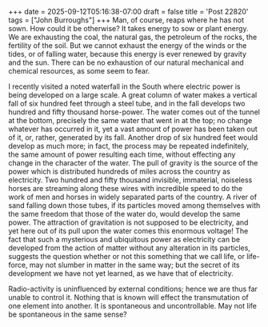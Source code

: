 +++
date = 2025-09-12T05:16:38-07:00
draft = false
title = 'Post 22820'
tags = ["John Burroughs"]
+++
Man, of course, reaps where he has not sown. How could it be otherwise? It takes energy to sow or plant energy. We are exhausting the coal, the natural gas, the petroleum of the rocks, the fertility of the soil. But we cannot exhaust the energy of the winds or the tides, or of falling water, because this energy is ever renewed by gravity and the sun. There can be no exhaustion of our natural mechanical and chemical resources, as some seem to fear.

I recently visited a noted waterfall in the South where electric power is being developed on a large scale. A great column of water makes a vertical fall of six hundred feet through a steel tube, and in the fall develops two hundred and fifty thousand horse-power. The water comes out of the tunnel at the bottom, precisely the same water that went in at the top; no change whatever has occurred in it, yet a vast amount of power has been taken out of it, or, rather, generated by its fall. Another drop of six hundred feet would develop as much more; in fact, the process may be repeated indefinitely, the same amount of power resulting each time, without effecting any change in the character of the water. The pull of gravity is the source of the power which is distributed hundreds of miles across the country as electricity. Two hundred and fifty thousand invisible, immaterial, noiseless horses are streaming along these wires with incredible speed to do the work of men and horses in widely separated parts of the country. A river of sand falling down those tubes, if its particles moved among themselves with the same freedom that those of the water do, would develop the same power. The attraction of gravitation is not supposed to be electricity, and yet here out of its pull upon the water comes this enormous voltage! The fact that such a mysterious and ubiquitous power as electricity can be developed from the action of matter without any alteration in its particles, suggests the question whether or not this something that we call life, or life-force, may not slumber in matter in the same way; but the secret of its development we have not yet learned, as we have that of electricity.

Radio-activity is uninfluenced by external conditions; hence we are thus far unable to control it. Nothing that is known will effect the transmutation of one element into another. It is spontaneous and uncontrollable. May not life be spontaneous in the same sense?
